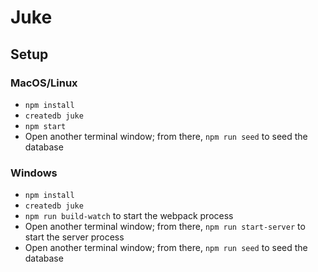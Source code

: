 # Juke

## Setup

### MacOS/Linux

* `npm install`
* `createdb juke`
* `npm start`
* Open another terminal window; from there, `npm run seed` to seed the database

### Windows

* `npm install`
* `createdb juke`
* `npm run build-watch` to start the webpack process
* Open another terminal window; from there, `npm run start-server` to start the server process
* Open another terminal window; from there, `npm run seed` to seed the database
